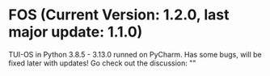 # FOS (Current Version: 1.2.0, last major update: 1.1.0)
TUI-OS in Python 3.8.5 - 3.13.0 runned on PyCharm.
Has some bugs, will be fixed later with updates!
Go check out the discussion: ""
